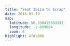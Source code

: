 ```yaml
---
title: "Seat Ibiza to Scrap"
date: 2016-01-19
map:
  latitude: 56.330415333333
  longitude: -2.809804
  zoom: 8
highlight: 4fda888
---
```

